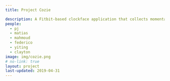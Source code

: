 ```yaml
---
title: Project Cozie

description: A Fitbit-based clockface application that collects momentary assessments of thermal, aural, lighting, and other subjective comfort parameters. The platform is being developed for researchers anywhere in the world to use a methodological component.
people:
  - pj
  - matias
  - mahmoud
  - federico
  - yiting
  - clayton
image: img/cozie.png
# no-link: true
layout: project
last-updated: 2019-04-31
---
```

